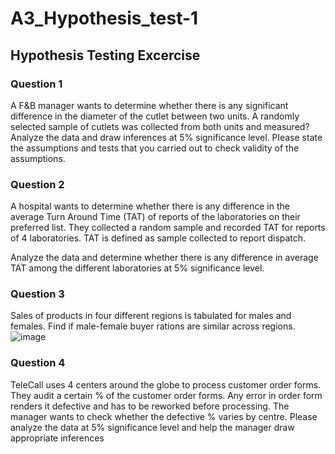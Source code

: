# A3_Hypothesis_test-1
## Hypothesis Testing Excercise
### Question 1
A F&B manager wants to determine whether there is any significant difference in the diameter of the cutlet between two units. A randomly selected sample of cutlets was collected from both units and measured? Analyze the data and draw inferences at 5% significance level. Please state the assumptions and tests that you carried out to check validity of the assumptions.
### Question 2
   A hospital wants to determine whether there is any difference in the average Turn Around Time (TAT) of reports of the laboratories on their preferred list. They collected a random sample and recorded TAT for reports of 4 laboratories. TAT is defined as sample collected to report dispatch.
   
  Analyze the data and determine whether there is any difference in average TAT among the different laboratories at 5% significance level.
### Question 3
Sales of products in four different regions is tabulated for males and females. Find if male-female buyer rations are similar across regions.
![image](https://user-images.githubusercontent.com/119558651/206904932-15fcc03c-f526-4ae9-bd9b-595e8a39af3f.png)


### Question 4
TeleCall uses 4 centers around the globe to process customer order forms. They audit a certain % of the customer order forms. Any error in order form renders it defective and has to be reworked before processing. The manager wants to check whether the defective % varies by centre. Please analyze the data at 5% significance level and help the manager draw appropriate inferences
